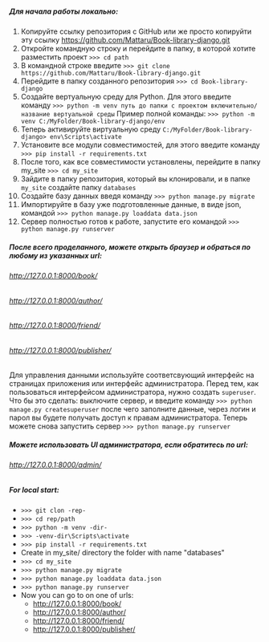##### Для начала работы локально:
1. Копируйте ссылку репозитория с GitHub или же просто копируйти эту ссылку https://github.com/Mattaru/Book-library-django.git
1. Откройте командную строку и перейдите в папку, в которой хотите разместить проект `>>> cd path`
1. В командной строке введите `>>> git clone https://github.com/Mattaru/Book-library-django.git`
1. Перейдите в папку созданного репозитория `>>> cd Book-library-django`
1. Создайте вертуальную среду для Python. Для этого введите команду `>>> python -m venv путь до папки с проектом включительно/название вертуальной среды`
Пример полной команды: `>>> python -m venv C:/MyFolder/Book-library-django/env`
1. Теперь активируйте виртуальную среду `C:/MyFolder/Book-library-django> env\Scripts\activate`
1. Установите все модули совместимостей, для этого введите команду `>>> pip install -r requirements.txt` 
1. После того, как все совместимости установлены, перейдите в папку my_site `>>> cd my_site`
1. Зайдите в папку репозитория, который вы клонировали, и в папке `my_site` создайте папку `databases`
1. Создайте базу данных введя команду `>>> python manage.py migrate`
1. Импортируйте в базу уже подготовленные данные, в виде json, командой `>>> python manage.py loaddata data.json `
1. Сервер полностью готов к работе, запустите его командой `>>> python manage.py runserver`
##### После всего проделанного, можете открыть браузер и обраться по любому из указанных url:
###### http://127.0.0.1:8000/book/
###### http://127.0.0.1:8000/author/
###### http://127.0.0.1:8000/friend/
###### http://127.0.0.1:8000/publisher/
Для управления данными используйте соответсвующий интерфейс на страницах приложения или интерфейс администратора.
Перед тем, как пользоваться интерфейсом администратора, нужно создать `superuser`. Что бы это сделать: выключите сервер, и введите команду
`>>> python manage.py createsuperuser` после чего заполните данные, через логин и парол вы будете получать доступ к правам администратора.
Теперь можете снова запустить сервер `>>> python manage.py runserver`
##### Можете использовать UI администратора, если обратитесь по url:
###### http://127.0.0.1:8000/admin/

##### For local start:
* `>>> git clon -rep-`
* `>>> cd rep/path`
* `>>> python -m venv -dir-`
* `>>> -venv-dir\Scripts\activate`
* `>>> pip install -r requirements.txt`
* Create in my_site/ directory the folder with name "databases"
* `>>> cd my_site`
* `>>> python manage.py migrate`
* `>>> python manage.py loaddata data.json`
* `>>> python manage.py runserver`
* Now you can go to on one of urls:
  * http://127.0.0.1:8000/book/
  * http://127.0.0.1:8000/author/
  * http://127.0.0.1:8000/friend/
  * http://127.0.0.1:8000/publisher/
